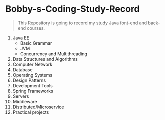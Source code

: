 # Bobby-s-Coding-Study-Record



> This Repository is going to record my study Java font-end and back-end courses. 





1. Java EE
   - Basic Grammar
   - JVM
   - Concurrency and Multithreading
2. Data Structures and Algorithms
3. Computer Network
4. Database
5. Operating Systems
6. Design Patterns
7. Development Tools
8. Spring Frameworks
9. Servers
10. Middleware
11. Distributed/Microservice
12. Practical projects


